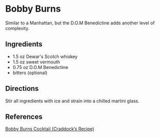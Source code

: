 # Bobby Burns
Similar to a Manhattan, but the D.O.M Benedictine adds another level of complexity.
## Ingredients
* 1.5 oz Dewar's Scotch whiskey
* 1.5 oz sweet vermouth
* 0.75 oz D.O.M Benedictine
* bitters (optional)

## Directions
Stir all ingredients with ice and strain into a chilled martini glass.

## References
[Bobby Burns Cocktail (Craddock’s Recipe)](https://www.diffordsguide.com/cocktails/recipe/280/bobby-burns-cocktail-craddocks-recipe)
